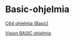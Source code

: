 # Basic-ohjelmia

[C64 ohjelmia (Basic)](C64%20Basic%20V2/README.md)

[Vision BASIC ohjelmia](Vision%20BASIC/README.md)

